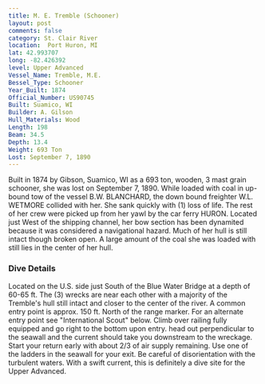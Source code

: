 ```yaml
---
title: M. E. Tremble (Schooner)
layout: post
comments: false
category: St. Clair River
location:  Port Huron, MI
lat: 42.993707
long: -82.426392
level: Upper Advanced
Vessel_Name: Tremble, M.E.
Bessel_Type: Schooner
Year_Built: 1874
Official_Number: US90745
Built: Suamico, WI
Builder: A. Gilson
Hull_Materials: Wood
Length: 198
Beam: 34.5
Depth: 13.4
Weight: 693 Ton
Lost: September 7, 1890
---
```


Built in 1874 by Gibson, Suamico, WI as a 693 ton, wooden, 3 mast grain schooner, she was lost on September 7, 1890. While loaded with coal in up-bound tow of the vessel B.W. BLANCHARD, the down bound freighter W.L. WETMORE collided with her. She sank quickly with (1) loss of life. The rest of her crew were picked up from her yawl by the car ferry HURON.  Located just West of the shipping channel, her bow section has been dynamited because it was considered a navigational hazard. Much of her hull is still intact though broken open. A large amount of the coal she was loaded with still lies in the center of her hull.

### Dive Details

Located on the U.S. side just South of the Blue Water Bridge at a depth of 60-65 ft. The (3) wrecks are near each other with a majority of the Tremble's hull still intact and closer to the center of the river. A common entry point is approx. 150 ft. North of the range marker. For an alternate entry point see "International Scout" below. Climb over railing fully equipped and go right to the bottom upon entry. head out perpendicular to the seawall and the current should take you downstream to the wreckage. Start your return early with about 2/3 of air supply remaining. Use one of the ladders in the seawall for your exit. Be careful of disorientation with the turbulent waters. With a swift current, this is definitely a dive site for the Upper Advanced.  
